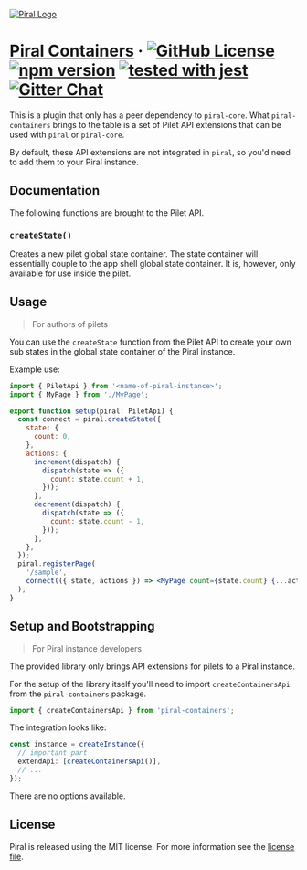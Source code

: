 [![Piral Logo](https://github.com/smapiot/piral/raw/master/docs/assets/logo.png)](https://piral.io)

# [Piral Containers](https://piral.io) &middot; [![GitHub License](https://img.shields.io/badge/license-MIT-blue.svg)](https://github.com/smapiot/piral/blob/master/LICENSE) [![npm version](https://img.shields.io/npm/v/piral-containers.svg?style=flat)](https://www.npmjs.com/package/piral-containers) [![tested with jest](https://img.shields.io/badge/tested_with-jest-99424f.svg)](https://jestjs.io) [![Gitter Chat](https://badges.gitter.im/gitterHQ/gitter.png)](https://gitter.im/piral-io/community)

This is a plugin that only has a peer dependency to `piral-core`. What `piral-containers` brings to the table is a set of Pilet API extensions that can be used with `piral` or `piral-core`.

By default, these API extensions are not integrated in `piral`, so you'd need to add them to your Piral instance.

## Documentation

The following functions are brought to the Pilet API.

### `createState()`

Creates a new pilet global state container. The state container will essentially couple to the app shell global state container. It is, however, only available for use inside the pilet.

## Usage

> For authors of pilets

You can use the `createState` function from the Pilet API to create your own sub states in the global state container of the Piral instance.

Example use:

```jsx
import { PiletApi } from '<name-of-piral-instance>';
import { MyPage } from './MyPage';

export function setup(piral: PiletApi) {
  const connect = piral.createState({
    state: {
      count: 0,
    },
    actions: {
      increment(dispatch) {
        dispatch(state => ({
          count: state.count + 1,
        }));
      },
      decrement(dispatch) {
        dispatch(state => ({
          count: state.count - 1,
        }));
      },
    },
  });
  piral.registerPage(
    '/sample',
    connect(({ state, actions }) => <MyPage count={state.count} {...actions} />),
  );
}
```

## Setup and Bootstrapping

> For Piral instance developers

The provided library only brings API extensions for pilets to a Piral instance.

For the setup of the library itself you'll need to import `createContainersApi` from the `piral-containers` package.

```ts
import { createContainersApi } from 'piral-containers';
```

The integration looks like:

```ts
const instance = createInstance({
  // important part
  extendApi: [createContainersApi()],
  // ...
});
```

There are no options available.

## License

Piral is released using the MIT license. For more information see the [license file](./LICENSE).
